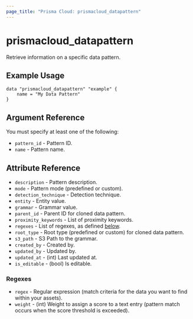 ```yaml
---
page_title: "Prisma Cloud: prismacloud_datapattern"
---
```


# prismacloud_datapattern

Retrieve information on a specific data pattern.

## Example Usage

```hcl
data "prismacloud_datapattern" "example" {
    name = "My Data Pattern"
}
```

## Argument Reference

You must specify at least one of the following:

* `pattern_id` - Pattern ID.
* `name` - Pattern name.

## Attribute Reference

* `description` - Pattern description.
* `mode` - Pattern mode (predefined or custom).
* `detection_technique` - Detection technique.
* `entity` - Entity value.
* `grammar` - Grammar value.
* `parent_id` - Parent ID for cloned data pattern.
* `proximity_keywords` - List of proximity keywords.
* `regexes` - List of regexes, as defined [below](#regexes).
* `root_type` - Root type (predefined or custom) for cloned data pattern.
* `s3_path` - S3 Path to the grammar.
* `created_by` - Created by.
* `updated_by` - Updated by.
* `updated_at` - (int) Last updated at.
* `is_editable` - (bool) Is editable.

### Regexes

* `regex` - Regular expression (match criteria for the data you want to find within your assets).
* `weight` - (int) Weight to assign a score to a text entry (pattern match occurs when the score threshold is exceeded).
